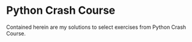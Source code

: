 # Python Crash Course
Contained herein are my solutions to select exercises from Python Crash Course.
